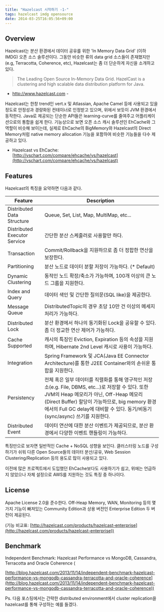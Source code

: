 ```yaml
---
title: "Hazelcast 시작하기 -1-"
tags: hazelcast imdg opensource
date: 2014-03-25T16:05:56+09:00
---
```


## Overview
Hazelcast는 분산 환경에서 데이터 공유를 위한 'In Memory Data Grid' (이하 IMDG) 오픈 소스 솔루션이다. 그동안 비슷한 류의 data grid 소스들이 존재했지만(e.g, Terracotta, Coherence, etc), Hazelcast는 좀 더 단순하게 자신을 소개하고 있다.

> The Leading Open Source In-Memory Data Grid. HazelCast is a clustering and high scalable data distribution platform for Java.
- http://www.hazelcast.com -

Hazelcast는 한창 trend인 vert.x 및 Atlassian, Apache Camel 등에 사용되고 있을 정도로 안정성과 경량화된 컨테이너로 인정받고 있으며, 위에서 보듯이 JVM 환경에서 동작한다. Java로 제공되는 단순한 API들은 learning-curve를 줄여주고 어플리케이션으로의 통합을 쉽게 한다. 기능상으로 보면 오픈 소스 캐시 솔루션인 EhCache와 그 역할이 비슷해 보이는데, 실제로 EhCache의 BigMemory와 Hazelcast의 Direct Memory처럼 native memory allocation 기능을 포함하여 비슷한 기능들을 다수 제공하고 있다.

- Hazelcast vs EhCache: [http://vschart.com/compare/ehcache/vs/hazelcast](http://vschart.com/compare/ehcache/vs/hazelcast)

## Features
Hazelcast의 특징을 요약하면 다음과 같다.

| Feature | Description |
|---------|-------------|
| Distributed Data Structure | Queue, Set, List, Map, MultiMap, etc... |
| Distributed Executor Service | 간단한 분산 스케줄러로 사용할만 하다. |
| Transaction | Commit/Rollback을 지원하므로 좀 더 정합한 연산을 보장한다. |
| Partitioning | 분산 노드로 데이터 분할 저장이 가능하다. (* Default) |
| Dynamic Clustering | 동적인 노드 확장/축소가 가능하며, 100개 이상의 큰 노드 그룹을 지원한다. |
| Index and Query | 데이터 색인 및 간단한 질의문(SQL like)을 제공한다. |
| Message Queue | DistributedTopic의 경우 초당 10만 건 이상의 메세지 처리가 가능하다. |
| Distributed Lock | 분산 환경에서 하나의 동기화된 Lock을 공유할 수 있다. 좀 더 정교한 연산 제어가 가능하다. |
| Cache Supported | 캐시의 특징인 Eviction, Expiration 등의 속성을 지원하며, Hibernate 2nd Level 캐시로 사용이 가능하다. |
| Integration | Spring Framework 및 JCA(Java EE Connector Architecture)를 통한 J2EE Container와의 손쉬운 통합을 지원한다. |
| Persistency | 전체 혹은 일부 데이터를 직렬화를 통해 영구적인 저장소(e.g. File, DBMS, etc...)로 저장할 수 있다. 또한 JVM의 Heap 메모리가 아닌, Off-Heap 메모리(Direct Buffer) 할당이 가능하므로, big memory 환경에서의 Full GC delay에 대비할 수 있다. 동기/비동기(sync/async) 쓰기를 지원한다. |
| Distributed Event | 데이터 연산에 대한 분산 이벤트가 제공되므로, 분산 환경에서 다양한 이벤트 핸들링이 가능하다. |

특징만으로 보자면 일반적인 Cache + NoSQL 성향을 보인다. 클러스터링 노드를 구성하기가 쉬워 다른 Open Source들의 데이터 분산/공유, Web Session Clustering/Replication 등의 용도로 많이 사용되고 있다.

이전에 많은 프로젝트에서 도입했던 EhCache보다도 사용하기가 쉽고, 위에는 언급하지 않았으나 자체 설정으로 AWS를 지원하는 것도 특징 중 하나이다.

## License
Apache License 2.0을 준수한다. Off-Heap Memory, WAN, Monitoring 등의 몇가지 기능이 빠져있는 Community Edition과 상용 버전인 Enterprise Edition 두 버전이 제공된다.

(기능 비교표: [http://hazelcast.com/products/hazelcast-enterprise](http://hazelcast.com/products/hazelcast-enterprise))

## Benchmark
Independent Benchmark: Hazelcast Performance vs MongoDB, Cassandra, Terracotta and Oracle Coherence (

[http://blog.hazelcast.com/2013/11/14/independent-benchmark-hazelcast-performance-vs-mongodb-cassandra-terracotta-and-oracle-coherence](http://blog.hazelcast.com/2013/11/14/independent-benchmark-hazelcast-performance-vs-mongodb-cassandra-terracotta-and-oracle-coherence))

Ps. 다음 포스팅에서는 간략한 distributed environment에서 cluster replication을 hazelcast를 통해 구성하는 예를 들겠다.

